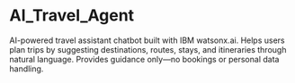 # AI_Travel_Agent
AI-powered travel assistant chatbot built with IBM watsonx.ai. Helps users plan trips by suggesting destinations, routes, stays, and itineraries through natural language. Provides guidance only—no bookings or personal data handling.
